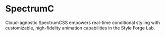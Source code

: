 # SpectrumC
Cloud-agnostic SpectrumCSS empowers real-time conditional styling with customizable, high-fidelity animation capabilities in the Style Forge Lab.
